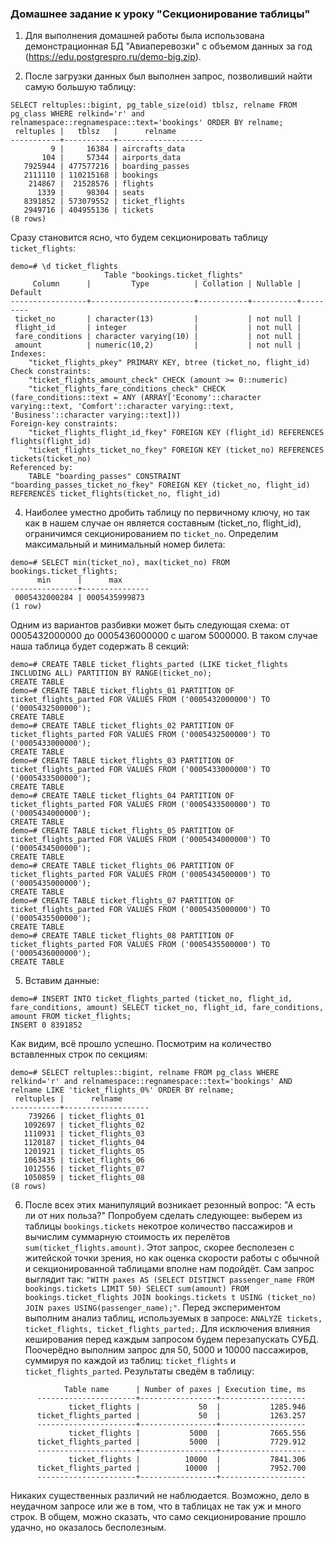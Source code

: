 ### Домашнее задание к уроку "Секционирование таблицы"

1. Для выполнения домашней работы была использована демонстрационная БД "Авиаперевозки" с объемом данных за год (https://edu.postgrespro.ru/demo-big.zip).

2. После загрузки данных был выполнен запрос, позволивший найти самую большую таблицу:
```
SELECT reltuples::bigint, pg_table_size(oid) tblsz, relname FROM pg_class WHERE relkind='r' and relnamespace::regnamespace::text='bookings' ORDER BY relname;
 reltuples |   tblsz   |      relname
-----------+-----------+-------------------
         9 |     16384 | aircrafts_data
       104 |     57344 | airports_data
   7925944 | 477577216 | boarding_passes
   2111110 | 110215168 | bookings
    214867 |  21528576 | flights
      1339 |     98304 | seats
   8391852 | 573079552 | ticket_flights
   2949716 | 404955136 | tickets
(8 rows)
```
Сразу становится ясно, что будем секционировать таблицу `ticket_flights`:
```
demo=# \d ticket_flights
                     Table "bookings.ticket_flights"
     Column      |         Type          | Collation | Nullable | Default
-----------------+-----------------------+-----------+----------+---------
 ticket_no       | character(13)         |           | not null |
 flight_id       | integer               |           | not null |
 fare_conditions | character varying(10) |           | not null |
 amount          | numeric(10,2)         |           | not null |
Indexes:
    "ticket_flights_pkey" PRIMARY KEY, btree (ticket_no, flight_id)
Check constraints:
    "ticket_flights_amount_check" CHECK (amount >= 0::numeric)
    "ticket_flights_fare_conditions_check" CHECK (fare_conditions::text = ANY (ARRAY['Economy'::character varying::text, 'Comfort'::character varying::text, 'Business'::character varying::text]))
Foreign-key constraints:
    "ticket_flights_flight_id_fkey" FOREIGN KEY (flight_id) REFERENCES flights(flight_id)
    "ticket_flights_ticket_no_fkey" FOREIGN KEY (ticket_no) REFERENCES tickets(ticket_no)
Referenced by:
    TABLE "boarding_passes" CONSTRAINT "boarding_passes_ticket_no_fkey" FOREIGN KEY (ticket_no, flight_id) REFERENCES ticket_flights(ticket_no, flight_id)
```

4. Наиболее уместно дробить таблицу по первичному ключу, но так как в нашем случае он является составным (ticket_no, flight_id), ограничимся секционированием по `ticket_no`. 
Определим максимальный и минимальный номер билета:
```
demo=# SELECT min(ticket_no), max(ticket_no) FROM bookings.ticket_flights;
      min      |      max
---------------+---------------
 0005432000284 | 0005435999873
(1 row)
```
Одним из вариантов разбивки может быть следующая схема: от 0005432000000 до 0005436000000 с шагом 5000000. В таком случае наша таблица будет содержать 8 секций:
```
demo=# CREATE TABLE ticket_flights_parted (LIKE ticket_flights INCLUDING ALL) PARTITION BY RANGE(ticket_no);
CREATE TABLE
demo=# CREATE TABLE ticket_flights_01 PARTITION OF ticket_flights_parted FOR VALUES FROM ('0005432000000') TO ('0005432500000');
CREATE TABLE
demo=# CREATE TABLE ticket_flights_02 PARTITION OF ticket_flights_parted FOR VALUES FROM ('0005432500000') TO ('0005433000000');
CREATE TABLE
demo=# CREATE TABLE ticket_flights_03 PARTITION OF ticket_flights_parted FOR VALUES FROM ('0005433000000') TO ('0005433500000');
CREATE TABLE
demo=# CREATE TABLE ticket_flights_04 PARTITION OF ticket_flights_parted FOR VALUES FROM ('0005433500000') TO ('0005434000000');
CREATE TABLE
demo=# CREATE TABLE ticket_flights_05 PARTITION OF ticket_flights_parted FOR VALUES FROM ('0005434000000') TO ('0005434500000');
CREATE TABLE
demo=# CREATE TABLE ticket_flights_06 PARTITION OF ticket_flights_parted FOR VALUES FROM ('0005434500000') TO ('0005435000000');
CREATE TABLE
demo=# CREATE TABLE ticket_flights_07 PARTITION OF ticket_flights_parted FOR VALUES FROM ('0005435000000') TO ('0005435500000');
CREATE TABLE
demo=# CREATE TABLE ticket_flights_08 PARTITION OF ticket_flights_parted FOR VALUES FROM ('0005435500000') TO ('0005436000000');
CREATE TABLE

``` 

5. Встaвим данные:
```
demo=# INSERT INTO ticket_flights_parted (ticket_no, flight_id, fare_conditions, amount) SELECT ticket_no, flight_id, fare_conditions, amount FROM ticket_flights;
INSERT 0 8391852
``` 
Как видим, всё прошло успешно. Посмотрим на количество вставленных строк по секциям:
```
demo=# SELECT reltuples::bigint, relname FROM pg_class WHERE relkind='r' and relnamespace::regnamespace::text='bookings' AND relname LIKE 'ticket_flights_0%' ORDER BY relname;
 reltuples |      relname
-----------+-------------------
    739266 | ticket_flights_01
   1092697 | ticket_flights_02
   1110931 | ticket_flights_03
   1120187 | ticket_flights_04
   1201921 | ticket_flights_05
   1063435 | ticket_flights_06
   1012556 | ticket_flights_07
   1050859 | ticket_flights_08
(8 rows)
``` 

6. После всех этих манипуляций возникает резонный вопрос: "А есть ли от них польза?" Попробуем сделать следующее: выберем из таблицы `bookings.tickets` некотрое количество пассажиров и вычислим суммарную стоимость их перелётов `sum(ticket_flights.amount)`. Этот запрос, скорее бесполезен с житейской точки зрения, но как оценка скорости работы с обычной и секционированной таблицами вполне нам подойдёт. Сам запрос выглядит так: `"WITH paxes AS (SELECT DISTINCT passenger_name FROM bookings.tickets LIMIT 50) SELECT sum(amount) FROM bookings.ticket_flights JOIN bookings.tickets t USING (ticket_no) JOIN paxes USING(passenger_name);"`. Перед экспериментом выполним анализ таблиц, используемых в запросе: `ANALYZE tickets, ticket_flights, ticket_flights_parted;`. Для исключения влияния кеширования перед каждым запросом будем перезапускать СУБД. Поочерёдно выполним запрос для 50, 5000 и 10000 пассажиров, суммируя по каждой из таблиц: `ticket_flights` и `ticket_flights_parted`. Результаты сведём в таблицу:
```
            Table name      | Number of paxes | Execution time, ms
      ----------------------+-----------------+-------------------
             ticket_flights |             50  |           1285.946
      ticket_flights_parted |             50  |           1263.257
      ----------------------+-----------------+-------------------
             ticket_flights |           5000  |           7665.556
      ticket_flights_parted |           5000  |           7729.912
      ----------------------+-----------------+-------------------
             ticket_flights |          10000  |           7841.306
      ticket_flights_parted |          10000  |           7952.700
      ----------------------+-----------------+-------------------      
```
Никаких существенных различий не наблюдается. Возможно, дело в неудачном запросе или же в том, что в таблицах не так уж и много строк. В общем, можно сказать, что само секционирование прошло удачно, но оказалось бесполезным.